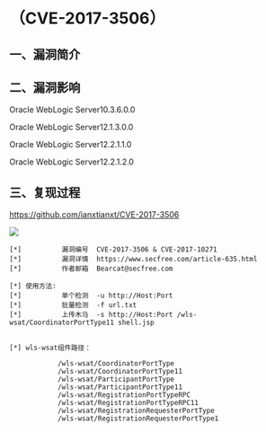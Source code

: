 （CVE-2017-3506）
=================

一、漏洞简介
------------

二、漏洞影响
------------

Oracle WebLogic Server10.3.6.0.0

Oracle WebLogic Server12.1.3.0.0

Oracle WebLogic Server12.2.1.1.0

Oracle WebLogic Server12.2.1.2.0

三、复现过程
------------

<https://github.com/ianxtianxt/CVE-2017-3506>

![](resource/(CVE-2017-3506)Weblogic反序列化漏洞/media/rId25.png)

    [*]          漏洞编号  CVE-2017-3506 & CVE-2017-10271
    [*]          漏洞详情  https://www.secfree.com/article-635.html
    [*]          作者邮箱  Bearcat@secfree.com

    [*] 使用方法:
    [*]          单个检测  -u http://Host:Port
    [*]          批量检测  -f url.txt
    [*]          上传木马  -s http://Host:Port /wls-wsat/CoordinatorPortType11 shell.jsp


    [*] wls-wsat组件路径：

                /wls-wsat/CoordinatorPortType
                /wls-wsat/CoordinatorPortType11
                /wls-wsat/ParticipantPortType
                /wls-wsat/ParticipantPortType11
                /wls-wsat/RegistrationPortTypeRPC
                /wls-wsat/RegistrationPortTypeRPC11
                /wls-wsat/RegistrationRequesterPortType
                /wls-wsat/RegistrationRequesterPortType1
